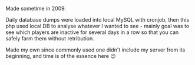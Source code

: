 Made sometime in 2009.

Daily database dumps were loaded into local MySQL with cronjob, then this php used local DB to analyse whatever I wanted to see - mainly goal was to see which players are inactive for several days in a row so that you can safely farm them without retribution.

Made my own since commonly used one didn't include my server from its beginning, and time is of the essence here :wink:
